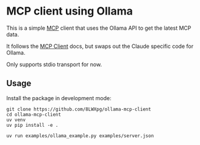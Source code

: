 # MCP client using Ollama

This is a simple [MCP](https://modelcontextprotocol.io) client that uses the Ollama API to get the latest MCP data.

It follows the [MCP Client](https://modelcontextprotocol.io/tutorials/building-a-client) docs, but swaps out the
Claude specific code for Ollama.

Only supports stdio transport for now.

## Usage

Install the package in development mode:

```shell
git clone https://github.com/8LWXpg/ollama-mcp-client
cd ollama-mcp-client
uv venv
uv pip install -e .
```

```shell
uv run examples/ollama_example.py examples/server.json
```
